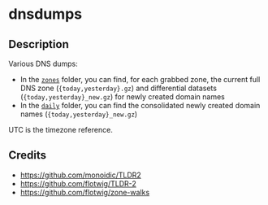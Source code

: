 dnsdumps
========

Description
-----------
Various DNS dumps: 
* In the [`zones`](https://github.com/maaaaz/dnsdumps/tree/main/zones) folder, you can find, for each grabbed zone, the current full DNS zone (`{today,yesterday}.gz`) and differential datasets (`{today,yesterday}_new.gz`) for newly created domain names
* In the [`daily`](https://github.com/maaaaz/dnsdumps/tree/main/daily) folder, you can find the consolidated newly created domain names (`{today,yesterday}_new.gz`)

UTC is the timezone reference.


Credits
-------
* https://github.com/monoidic/TLDR2
* https://github.com/flotwig/TLDR-2
* https://github.com/flotwig/zone-walks